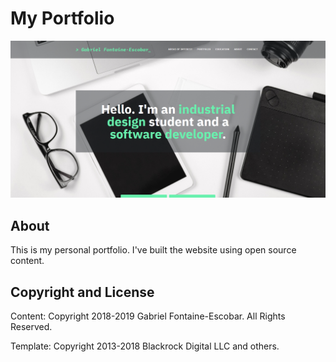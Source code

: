 # My Portfolio
<img src="https://github.com/greeneyedgeek/greeneyedgeek.github.io/blob/master/home_page.png" alt="" class="mr-2 header-search-key-slash">

## About

This is my personal portfolio. I've built the website using open source content.

## Copyright and License

Content: Copyright 2018-2019 Gabriel Fontaine-Escobar. All Rights Reserved.

Template: Copyright 2013-2018 Blackrock Digital LLC and others.


